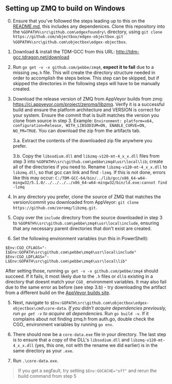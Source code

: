 ## Setting up ZMQ to build on Windows

0. Ensure that you've followed the steps leading up to this on the [README.md](README.md), this includes any dependenices. Clone this repository into the `%GOPATH%\src\github.com\edgexfoundry\` directory, using `git clone https://github.com/objectbox/edgex-objectbox.git %GOPATH%\src\github.com\objectbox\edgex-objectbox`.

1. Download & install the TDM-GCC from this URL: http://tdm-gcc.tdragon.net/download

2. Run `go get -v -x github.com/pebbe/zmq4`, **expect it to fail** due to a missing `zmq.h` file. This will create the directory structure needed in order to accomplish the steps below. This step can be skipped, but if skipped the directories in the following steps will have to be manually created.

3. Download the release version of ZMQ from AppVeyor builds from zmq: https://ci.appveyor.com/project/zeromq/libzmq. Verify it is a successful build and ensure  the platform architecture and VERSION is correct for your system.  Ensure the commit that is built matches the version you clone from source in step 3. Example: `Environment: platform=x64, configuration=Release, WITH_LIBSODIUM=ON, ENABLE_CURVE=ON, NO_PR=TRUE`. You can download the zip from the artifacts tab.

    3.a. Extract the contents of the downloaded zip file anywhere you prefer.

    3.b. Copy the `libsodium.dll` and `libzmq-v120-mt-4_x_x.dll` files from step 3 into `%GOPATH%\src\github.com\pebbe\zmq4\usr\local\lib`; create all of the directories if you need to. Rename `libzmq-v120-mt-4_x_x.dll` to `libzmq.dll`, so that gcc can link and find `-lzmq`. If this is not done, errors like this may occur: `C:/TDM-GCC-64/bin/../lib/gcc/x86_64-w64-mingw32/5.1.0/../../../../x86_64-w64-mingw32/bin/ld.exe:cannot find -lzmq`

3. In any directory you prefer, clone the source of ZMQ that matches the version/commit you downloaded from AppVeyor: `git clone https://github.com/zeromq/libzmq.git`.

4. Copy over the `include` directory from the source downloaded in step 3 to  `%GOPATH%\src\github.com\pebbe\zmq4\usr\local\include`, ensuring that any necessary parent directories that don't exist are created.

5. Set the following environment variables (run this in PowerShell):

```
$Env:CGO_CFLAGS="-I$Env:GOPATH\src\github.com\pebbe\zmq4\usr\local\include"
$Env:CGO_LDFLAGS="-L$Env:GOPATH\src\github.com\pebbe\zmq4\usr\local\lib"
```

After setting those, running `go get -v -x github.com/pebbe/zmq4` should succeed. If it fails, it most likely due to the `.h` files or `dll`s existing in a directory that doesnt match your `CGO_` environment variables. It may also fail due to the same error as before (see step 3.b) - try downloading the artifact from a different build on the [AppVeyor builds site](https://ci.appveyor.com/project/zeromq/libzmq).

5. Next, navigate to `$Env:GOPATH\src\github.com\objectbox\edgex-objectbox\cmd\core-data`. *If you didn't acquire dependencies previously, run `go get -v` to acquire all dependencies*. Run `go build -v`. If it complains about not finding zmq.h from auth.go, double check the CGO_ environment variables by running `go env`.

6. There should now be a `core-data.exe` file in your directory. The last step is to ensure that a copy of the DLL's `libsodium.dll` and `libzmq-v120-mt-4_x_x.dll` (yes, this one, not with the rename we did earlier) is in the same directory as your `.exe`.

7. Run `.\core-data.exe`.

> If you get a segfault, try setting `$Env:GOCACHE="off"` and rerun the build command from step 5
